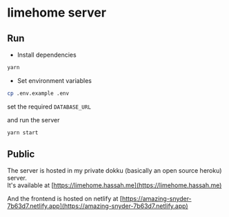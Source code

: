 # limehome server

## Run

- Install dependencies

```bash
yarn
```

- Set environment variables

```bash
cp .env.example .env
```

set the required `DATABASE_URL`

and run the server

```bash
yarn start
```

## Public

The server is hosted in my private dokku (basically an open source heroku) server.  
It's available at [https://limehome.hassah.me](https://limehome.hassah.me)

And the frontend is hosted on netlify at [https://amazing-snyder-7b63d7.netlify.app](https://amazing-snyder-7b63d7.netlify.app)
